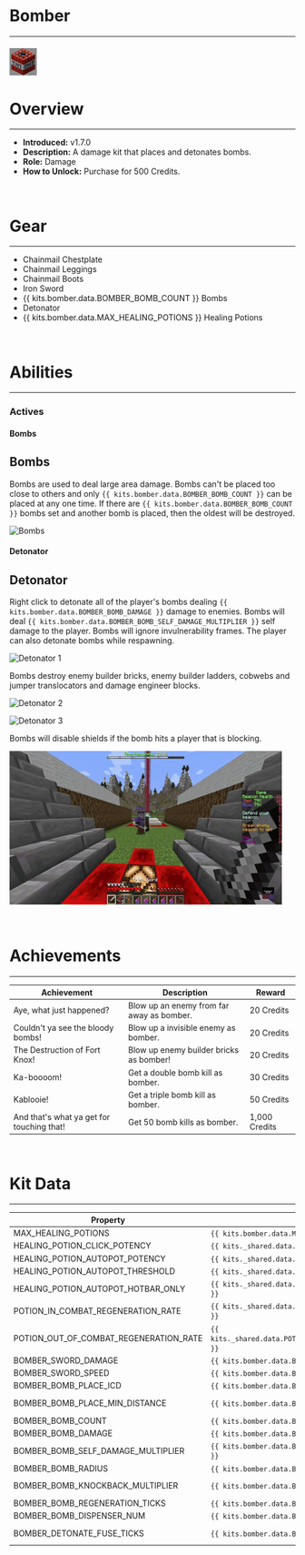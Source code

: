 # Bomber

---

#### ![bomber-icon](../assets/icons/kits/bomber-icon.jpg)

# Overview

---

- **Introduced:** v1.7.0
- **Description:** A damage kit that places and detonates bombs.
- **Role:** Damage
- **How to Unlock:** Purchase for 500 Credits.

<br />

# Gear

---

- Chainmail Chestplate
- Chainmail Leggings
- Chainmail Boots
- Iron Sword
- {{ kits.bomber.data.BOMBER_BOMB_COUNT }} Bombs
- Detonator
- {{ kits.bomber.data.MAX_HEALING_POTIONS }} Healing Potions

<br />

# Abilities

---

### Actives

<!-- tabs:start -->

#### **Bombs**

## Bombs

Bombs are used to deal large area damage. Bombs can't be placed too close to others and only `{{ kits.bomber.data.BOMBER_BOMB_COUNT }}` can be placed at any one time. If there are `{{ kits.bomber.data.BOMBER_BOMB_COUNT }}` bombs set and another bomb is placed, then the oldest will be destroyed.

![Bombs](../assets/kits/bomber/Bomber%20-%20Bombs.gif)

#### **Detonator**

## Detonator

Right click to detonate all of the player's bombs dealing `{{ kits.bomber.data.BOMBER_BOMB_DAMAGE }}` damage to enemies. Bombs will deal `{{ kits.bomber.data.BOMBER_BOMB_SELF_DAMAGE_MULTIPLIER }}` self damage to the player. Bombs will ignore invulnerability frames. The player can also detonate bombs while respawning.

![Detonator 1](../assets/kits/bomber/Bomber%20-%20Detonate.gif)

Bombs destroy enemy builder bricks, enemy builder ladders, cobwebs and jumper translocators and damage engineer blocks.

![Detonator 2](../assets/kits/bomber/Bomber%20-%20Detonate%20Bricks.gif)

![Detonator 3](../assets/kits/bomber/Bomber%20-%20Detonate%20Engineer%20Blocks.gif)

Bombs will disable shields if the bomb hits a player that is blocking.

![Detonator 4](../assets/kits/bomber/Bomber%20-%20Detonate%20Shield.gif)

<!-- tabs:end -->
<br />

# Achievements

---

<!-- prettier-ignore -->
| Achievement | Description | Reward |
| ----------- | ----------- | ------ |
| Aye, what just happened? | Blow up an enemy from far away as bomber. | 20 Credits |
| Couldn't ya see the bloody bombs! | Blow up a invisible enemy as bomber. | 20 Credits |
| The Destruction of Fort Knox! | Blow up enemy builder bricks as bomber! | 20 Credits |
| Ka-boooom! | Get a double bomb kill as bomber. | 30 Credits |
| Kablooie! | Get a triple bomb kill as bomber. | 50 Credits |
| And that's what ya get for touching that! | Get 50 bomb kills as bomber. | 1,000 Credits |

<br />

# Kit Data

---

<!-- prettier-ignore -->
| Property | Value | Description |
|----------|-------|-------------|
| MAX_HEALING_POTIONS | `{{ kits.bomber.data.MAX_HEALING_POTIONS }}` | {{ kitDataSharedDescriptions.MAX_HEALING_POTIONS }} |
| HEALING_POTION_CLICK_POTENCY | `{{ kits._shared.data.HEALING_POTION_CLICK_POTENCY }}` | {{ kitDataSharedDescriptions.HEALING_POTION_CLICK_POTENCY }} |
| HEALING_POTION_AUTOPOT_POTENCY | `{{ kits._shared.data.HEALING_POTION_AUTOPOT_POTENCY }}` | {{ kitDataSharedDescriptions.HEALING_POTION_AUTOPOT_POTENCY }} |
| HEALING_POTION_AUTOPOT_THRESHOLD | `{{ kits._shared.data.HEALING_POTION_AUTOPOT_THRESHOLD }}` | {{ kitDataSharedDescriptions.HEALING_POTION_AUTOPOT_THRESHOLD }} |
| HEALING_POTION_AUTOPOT_HOTBAR_ONLY | `{{ kits._shared.data.HEALING_POTION_AUTOPOT_HOTBAR_ONLY }}` | {{ kitDataSharedDescriptions.HEALING_POTION_AUTOPOT_HOTBAR_ONLY }} |
| POTION_IN_COMBAT_REGENERATION_RATE | `{{ kits._shared.data.POTION_IN_COMBAT_REGENERATION_RATE }}` | {{ kitDataSharedDescriptions.POTION_IN_COMBAT_REGENERATION_RATE }} |
| POTION_OUT_OF_COMBAT_REGENERATION_RATE | `{{ kits._shared.data.POTION_OUT_OF_COMBAT_REGENERATION_RATE }}` | {{ kitDataSharedDescriptions.POTION_OUT_OF_COMBAT_REGENERATION_RATE }} |
| BOMBER_SWORD_DAMAGE | `{{ kits.bomber.data.BOMBER_SWORD_DAMAGE }}` | The base damage of the sword. |
| BOMBER_SWORD_SPEED | `{{ kits.bomber.data.BOMBER_SWORD_SPEED }}` | The base speed of the sword. |
| BOMBER_BOMB_PLACE_ICD | `{{ kits.bomber.data.BOMBER_BOMB_PLACE_ICD }}` | The internal cooldown, in ticks, for placing bombs. |
| BOMBER_BOMB_PLACE_MIN_DISTANCE | `{{ kits.bomber.data.BOMBER_BOMB_PLACE_MIN_DISTANCE }}` | The minimum distance, in meters, for placing bomb near an already placed bomb. |
| BOMBER_BOMB_COUNT | `{{ kits.bomber.data.BOMBER_BOMB_COUNT }}` | The maximum number of placed and held bombs a player can have a once. |
| BOMBER_BOMB_DAMAGE | `{{ kits.bomber.data.BOMBER_BOMB_DAMAGE }}` | The damage that a single bomb does. |
| BOMBER_BOMB_SELF_DAMAGE_MULTIPLIER | `{{ kits.bomber.data.BOMBER_BOMB_SELF_DAMAGE_MULTIPLIER }}` | The damage multiplier of bomb damage from the player's own bombs.|
| BOMBER_BOMB_RADIUS | `{{ kits.bomber.data.BOMBER_BOMB_RADIUS }}` | The radius of the explosion effect. |
| BOMBER_BOMB_KNOCKBACK_MULTIPLIER | `{{ kits.bomber.data.BOMBER_BOMB_KNOCKBACK_MULTIPLIER }}` | The multiplier of the knockback that is applied to entities after a bomb explosion. |
| BOMBER_BOMB_REGENERATION_TICKS | `{{ kits.bomber.data.BOMBER_BOMB_REGENERATION_TICKS }}` | The interval, in ticks, for regenerating bombs. |
| BOMBER_BOMB_DISPENSER_NUM | `{{ kits.bomber.data.BOMBER_BOMB_DISPENSER_NUM }}` | The amount of bombs to receive from each engineer dispenser tick. |
| BOMBER_DETONATE_FUSE_TICKS | `{{ kits.bomber.data.BOMBER_DETONATE_FUSE_TICKS }}` | The duration, in ticks, it takes for bombs to explode. This is also sets the cooldown for the detonator ability. |
